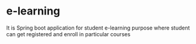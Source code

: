 # e-learning

It is Spring boot application for student e-learning purpose where student can get registered and enroll in particular courses
